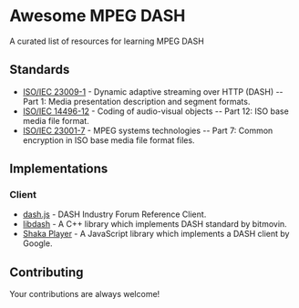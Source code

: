 # Awesome MPEG DASH
A curated list of resources for learning MPEG DASH

## Standards
- [ISO/IEC 23009-1](http://www.iso.org/iso/home/store/catalogue_ics/catalogue_detail_ics.htm?csnumber=65274) - Dynamic adaptive streaming over HTTP (DASH) -- Part 1: Media presentation description and segment formats.
- [ISO/IEC 14496-12](http://www.iso.org/iso/catalogue_detail.htm?csnumber=61988) - Coding of audio-visual objects -- Part 12: ISO base media file format.
- [ISO/IEC 23001-7](http://www.iso.org/iso/catalogue_detail.htm?csnumber=65271) - MPEG systems technologies -- Part 7: Common encryption in ISO base media file format files.

## Implementations
### Client
- [dash.js](https://github.com/Dash-Industry-Forum/dash.js) - DASH Industry Forum Reference Client.
- [libdash](https://github.com/bitmovin/libdash) - A C++ library which implements DASH standard by bitmovin.
- [Shaka Player](https://github.com/google/shaka-player) - A JavaScript library which implements a DASH client by Google.

## Contributing
Your contributions are always welcome!
